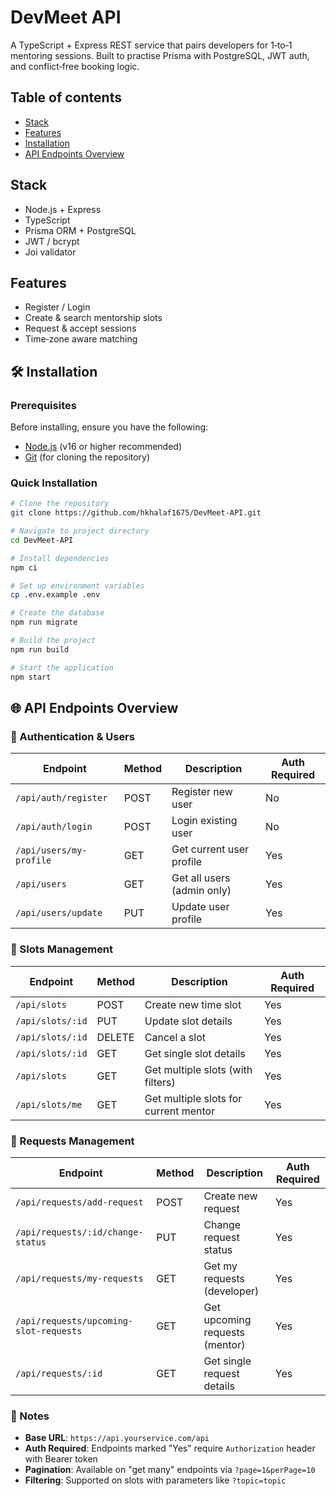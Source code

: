 # DevMeet API

A TypeScript + Express REST service that pairs developers for 1‑to‑1
mentoring sessions. Built to practise Prisma with PostgreSQL, JWT auth,
and conflict‑free booking logic.

## Table of contents
- [Stack](#stack)
- [Features](#features)
- [Installation](#installation)
- [API Endpoints Overview](#APIEndpointsOverview)

## Stack
- Node.js + Express
- TypeScript
- Prisma ORM + PostgreSQL
- JWT / bcrypt
- Joi validator
## Features
- Register / Login
- Create & search mentorship slots
- Request & accept sessions
- Time‑zone aware matching

## 🛠️ Installation
### Prerequisites
Before installing, ensure you have the following:
- [Node.js](https://nodejs.org/) (v16 or higher recommended)
- [Git](https://git-scm.com/) (for cloning the repository)

### Quick Installation
```bash
# Clone the repository
git clone https://github.com/hkhalaf1675/DevMeet-API.git

# Navigate to project directory
cd DevMeet-API

# Install dependencies
npm ci

# Set up environment variables
cp .env.example .env

# Create the database
npm run migrate

# Build the project
npm run build

# Start the application
npm start
```

## 🌐 API Endpoints Overview

### 🔐 Authentication & Users

| Endpoint              | Method | Description                          | Auth Required |
|-----------------------|--------|--------------------------------------|---------------|
| `/api/auth/register` | POST   | Register new user                    | No            |
| `/api/auth/login`    | POST   | Login existing user                  | No            |
| `/api/users/my-profile`       | GET    | Get current user profile             | Yes           |
| `/api/users`          | GET    | Get all users (admin only)           | Yes  |
| `/api/users/update`      | PUT  | Update user profile                  | Yes           |

### 📅 Slots Management

| Endpoint            | Method | Description                          | Auth Required |
|---------------------|--------|--------------------------------------|---------------|
| `/api/slots`        | POST   | Create new time slot                 | Yes           |
| `/api/slots/:id`    | PUT    | Update slot details                  | Yes           |
| `/api/slots/:id`    | DELETE | Cancel a slot                        | Yes           |
| `/api/slots/:id`    | GET    | Get single slot details              | Yes           |
| `/api/slots`        | GET    | Get multiple slots (with filters)    | Yes           |
|`/api/slots/me`      | GET    | Get multiple slots for current mentor| Yes           |

### 🔄 Requests Management

| Endpoint                              | Method | Description                          | Auth Required |
|---------------------------------------|--------|--------------------------------------|---------------|
| `/api/requests/add-request`           | POST   | Create new request                   | Yes           |
| `/api/requests/:id/change-status`     | PUT    | Change request status                | Yes           |
| `/api/requests/my-requests`           | GET    | Get my requests (developer)          | Yes           |
| `/api/requests/upcoming-slot-requests`| GET    | Get upcoming requests (mentor)       | Yes           |
| `/api/requests/:id`                   | GET    | Get single request details           | Yes           |

### 📌 Notes
- **Base URL**: `https://api.yourservice.com/api`
- **Auth Required**: Endpoints marked "Yes" require `Authorization` header with Bearer token
- **Pagination**: Available on "get many" endpoints via `?page=1&perPage=10`
- **Filtering**: Supported on slots with parameters like `?topic=topic`